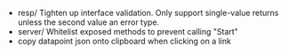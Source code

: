 * resp/ Tighten up interface validation. Only support single-value returns unless the second value an error type.
* server/ Whitelist exposed methods to prevent calling "Start"
* copy datapoint json onto clipboard when clicking on a link